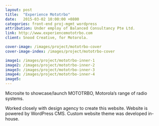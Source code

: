 ```yaml
---
layout: post
title:  "Experience Mototrbo"
date:   2015-03-02 10:00:00 +0800
categories: front-end proj-mgmt wordpress
attribution: Under employ of Balanced Consultancy Pte Ltd.
link: http://www.experiencemototrbo.com
client: Snood Creative, for Motorola.

cover-image: /images/project/mototrbo-cover
cover-image-index: /images/project/mototrbo-cover

image1: /images/project/mototrbo-inner-1
image2: /images/project/mototrbo-inner-2
image3: /images/project/mototrbo-inner-3
image4: /images/project/mototrbo-inner-4
image5:
---
```


Microsite to showcase/launch MOTOTRBO, Motorola’s range of radio systems.

Worked closely with design agency to create this website. Website is powered by WordPress CMS. Custom website theme was developed in-house.